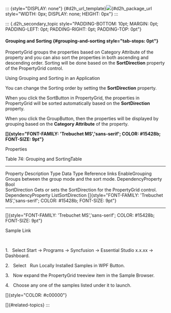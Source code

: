 ::: {style="DISPLAY: none"}
[](ms-xhelp:///?Id=d2h_url_template){#d2h_url_template}![](!package_url!){#d2h_package_url style="WIDTH: 0px; DISPLAY: none; HEIGHT: 0px"}
:::

::: {.d2h_secondary_topic style="PADDING-BOTTOM: 10pt; MARGIN: 0pt; PADDING-LEFT: 0pt; PADDING-RIGHT: 0pt; PADDING-TOP: 0pt"}
#### Grouping and Sorting {#grouping-and-sorting style="tab-stops: 0pt"}

PropertyGrid groups the properties based on Category Attribute of the property and you can also sort the properties in both ascending and descending order. Sorting will be done based on the **SortDirection** property of the PropertyGrid control.                         

Using Grouping and Sorting in an Application

You can change the Sorting order by setting the **SortDirection** property.

When you click the SortButton in PropertyGrid, the properties in PropertyGrid will be sorted automatically based on the **SortDirection** property.

When you click the GroupButton, then the properties will be displayed by grouping based on the **Category Attribute** of the property.

**[]{style="FONT-FAMILY: 'Trebuchet MS','sans-serif'; COLOR: #15428b; FONT-SIZE: 9pt"}** 

Properties

Table 74: Grouping and SortingTable

  ---------------- -------------------------------------------------------------- -------------------- ------------------- ---------------------------------------------------------------------------------------
  Property         Description                                                    Type                 Data Type           Reference links
  EnableGrouping   Groups between the group mode and the sort mode.               DependencyProperty   Bool                
  SortDirection    Gets or sets the SortDirection for the PropertyGrid control.   DependencyProperty   ListSortDirection   []{style="FONT-FAMILY: 'Trebuchet MS','sans-serif'; COLOR: #15428b; FONT-SIZE: 9pt"} 
  ---------------- -------------------------------------------------------------- -------------------- ------------------- ---------------------------------------------------------------------------------------

[]{style="FONT-FAMILY: 'Trebuchet MS','sans-serif'; COLOR: #15428b; FONT-SIZE: 9pt"} 

Sample Link

 

1.   Select Start -\> Programs -\> Syncfusion -\> Essential Studio x.x.xx -\> Dashboard.

2.   Select   Run Locally Installed Samples in WPF Button.

3.   Now expand the PropertyGrid treeview item in the Sample Browser.

4.   Choose any one of the samples listed under it to launch.

[]{style="COLOR: #c00000"} 

[]{#related-topics}
:::
